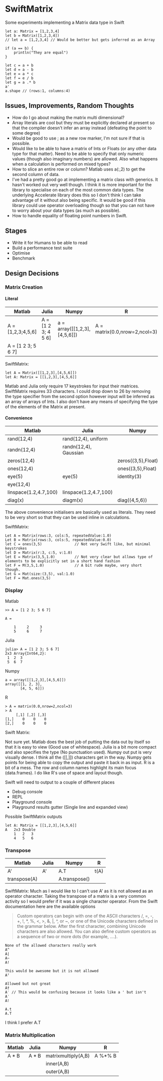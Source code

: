 SwiftMatrix
===========

Some experiments implementing a Matrix data type in Swift

	let a: Matrix = [1,2,3,4]
	let b = Matrix([1,2,3,4])
	// let a = [1,2,3,4] // Would be better but gets inferred as an Array
	
	if (a == b) {
		println("They are equal")
	}
	
	let c = a + b
	let d = a - b
	let e = a * c
	let f = e / b
	let g = a .* b
	a'
	a.shape // (rows:1, columns:4)
	

## Issues, Improvements, Random Thoughts
- How do I go about making the matrix multi dimensional?
- Array literals are cool but they must be explicitly declared at present so that the compiler doesn't infer an array instead (defeating the point to some degree)
- Would be good to use ; as a new row marker, I'm not sure if that is possible.
- Would like to be able to have a matrix of Ints or Floats (or any other data type for that matter). Need to be able to specify that only numeric values (though also imaginary numbers) are allowed. Also what happens when a calculation is performed on mixed types?
- How to slice an entire row or column? Matlab uses a(:,2) to get the second column of data. 
- I've had a pretty good go at implementing a matrix class with generics. It hasn't worked out very well though. I think it is more important for the library to specialise on each of the most common data types. The underlying Accelerate library does this so I don't think I can take advantage of it without also being specific. It would be good if this library could use operator overloading though so that you can not have to worry about your data types (as much as possible).
- How to handle equality of floating point numbers in Swift.

## Stages
- Write it for Humans to be able to read
- Build a performance test suite
- Optimise
- Benchmark


## Design Decisions

### Matrix Creation
#### Literal
Matlab            | Julia              | Numpy                        | R         
----------------- | ------------------ | ---------------------------- | ------------- 
A = [1,2,3;4,5,6] | A = [1 2 3; 4 5 6] | a = array([[1,2,3],[4,5,6]]) | A = matrix(0.0,nrow=2,ncol=3) 
A = [1 2 3; 5 6 7]|

SwiftMatrix:
	
	let A = Matrix([[1,2,3],[4,5,6]])
	let A: Matrix = [[1,2,3],[4,5,6]]
	
Matlab and Julia only require 17 keystrokes for input their matrices. SwiftMatrix requires 33 characters. I could drop down to 26 by removing the type specifier from the second option however input will be inferred as an array of arrays of Ints. I also don't have any means of specifying the type of the elements of the Matrix at present.

#### Convenience
Matlab                 | Julia                 | Numpy                        | R         
---------------------- | --------------------- | ---------------------------- | ------------- 
rand(12,4)             | rand(12,4), uniform   | |
randn(12,4)            | randn(12,4), Gaussian | |
zeros(12,4)            |					   | zeros((3,5),Float) |
ones(12,4)             |                       | ones((3,5),Float)
eye(5)                 | eye(5)                | identity(3) |
eye(12,4)              |
linspace(1.2,4.7,100)  | linspace(1.2,4.7,100) | |
diag(x)                | diagm(x)              | diag((4,5,6)) |

The above convenience initialisers are basically used as literals. They need to be very short so that they can be used inline in calculations. 

SwiftMatrix:

	Let A = Matrix(rows:3, cols:5, repeatedValue:1.0)
	Let B = Matrix(rows:3, cols:5, repeatedValue:0.0)
	let C = ones(3,5)               // Not very Swift like, but minimal keystrokes
	let D = Matrix(r:3, c:5, v:1.0)
	let E = Matrix(3,5,1.0)			// Not very clear but allows type of elements to be explicitly set in a short hand fashion
	let F = M(3,5,1.0)				// A bit rude maybe, very short though.
	let G = Mat(size:(3,5), val:1.0)
	let F = Mat.ones(3,5)
	

### Display

Matlab

	>> A = [1 2 3; 5 6 7]

	A =

 	    1     2     3
 	    5     6     7

Julia

	julia> A = [1 2 3; 5 6 7]
	2x3 Array{Int64,2}:
	 1  2  3
	 5  6  7

Numpy

	a = array([[1,2,3],[4,5,6]])
	array([[1, 2, 3],
           [4, 5, 6]])
R
	
	> A = matrix(0.0,nrow=2,ncol=3)
	> A
	     [,1] [,2] [,3]
	[1,]    0    0    0
	[2,]    0    0    0

Swift Matrix:

Not sure yet. Matlab does the best job of putting the data out by itself so that it is easy to view (Good use of whitespace). Julia is a bit more compact and also specifies the type (No punctuation used). Numpy out put is very visually dense. I think all the ([[,]]) characters get in the way. Numpy gets points for being able to copy the output and paste it back in as input. R is a bit of a mess. The row and column names highlight its main focus (data.frames). I do like R's use of space and layout though.

Swift will need to output to a couple of different places
- Debug console
- REPL
- Playground console
- Playground results gutter (Single line and expanded view)

Possible SwiftMatrix outputs

	let A: Matrix = [[1,2,3],[4,5,6]]
	A 	2x3 Double
		1	2	3
		4	5	6
		


### Transpose

Matlab      | Julia         | Numpy         | R         
----------- | ------------- | ------------- | ------------- 
A'     		| A'			| A.T			| t(A)
transpose(A)|   			| A.transpose() | 

SwiftMatrix:
Much as I would like to I can't use A' as it is not allowed as an operator character. Taking the transpose of a matrix is a very common activity so I would prefer if it was a single character operator. From the Swift documentation here are the available options

> Custom operators can begin with one of the ASCII characters /, =, -, +, !, *, %, <, >, &, |, ^, or ~, or one of the Unicode characters defined in the grammar below. After the first character, combining Unicode characters are also allowed. You can also define custom operators as a sequence of two or more dots (for example, ....).

	None of the allowed characters really work
	A^ 
	A| 
	A~
	A!
	
	This would be awesome but it is not allowed
	Aᵀ	
	
	Allowed but not great
	A†	
	A′ // This would be confusing because it looks like a ' but isn't
	A‵
	A⊺ 
	
	A.t
	A.T
	
	
I think I prefer A.T

### Matrix Multiplication

Matlab      | Julia         | Numpy               | R         
----------- | ------------- | ------------------- | ------------- 
A * B    	| A * B		    | matrixmultiply(A,B) | A %*% B
            |  		    	| inner(A,B)          | 
            |   			| outer(A,B)          | 





